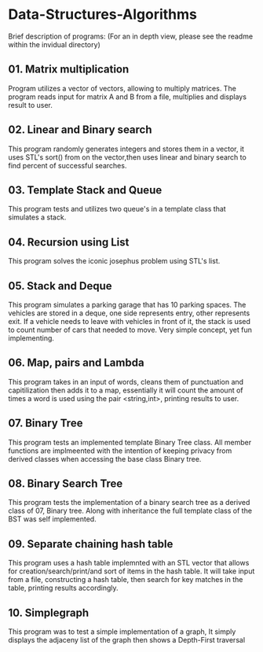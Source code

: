 # Data-Structures-Algorithms
Brief description of programs:
(For an in depth view, please see the readme within the invidual directory)

## 01. Matrix multiplication
  Program utilizes a vector of vectors, allowing to multiply matrices. The program reads input for matrix A and B from a file, multiplies and displays result to user.
## 02. Linear and Binary search
  This program randomly generates integers and stores them in a vector, it uses STL's sort() from <algorithim> on the vector,then uses linear and binary search to find percent of successful searches. 
## 03. Template Stack and Queue
  This program tests and utilizes two queue's in a template class that simulates a stack.
## 04. Recursion using List
  This program solves the iconic josephus problem using STL's list. 
## 05. Stack and Deque
  This program simulates a parking garage that has 10 parking spaces. The vehicles are stored in a deque, one side represents entry, other represents exit. If a vehicle needs to leave with vehicles in front of it, the stack is used to count number of cars that needed to move. Very simple concept, yet fun implementing.
## 06. Map, pairs and Lambda
  This program takes in an input of words, cleans them of punctuation and capitilization then adds it to a map, essentially it will count the amount of times a word is used using the pair <string,int>, printing results to user. 
## 07. Binary Tree
  This program tests an implemented template Binary Tree class. All member functions are implmeented with the intention of keeping privacy from derived classes when accessing the base class Binary tree.
## 08. Binary Search Tree
  This program tests the implementation of a binary search tree as a derived class of 07, Binary tree. Along with inheritance the full template class of the BST was self implemented.
## 09. Separate chaining hash table
  This program uses a hash table implemnted with an STL vector that allows for creation/search/print/and sort of items in the hash table. It will take input from a file, constructing a hash table, then search for key matches in the table, printing results accordingly.
## 10. Simplegraph
  This program was to test a simple implementation of a graph, It simply displays the adjaceny list of the graph then shows a Depth-First traversal

